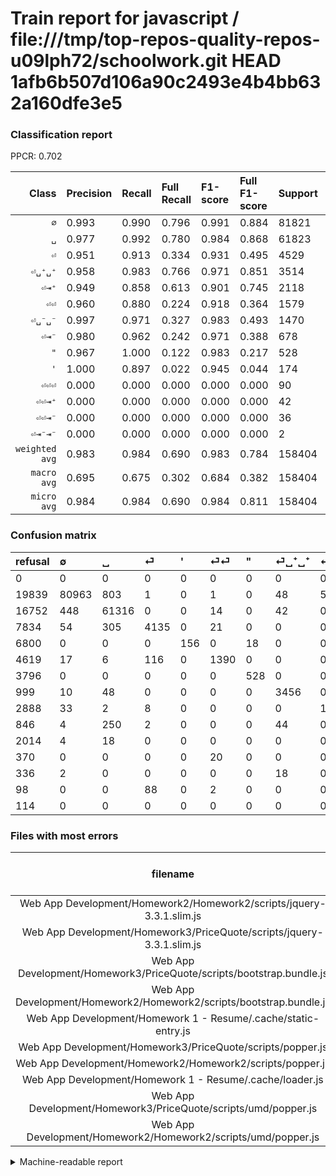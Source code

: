 # Train report for javascript / file:///tmp/top-repos-quality-repos-u09lph72/schoolwork.git HEAD 1afb6b507d106a90c2493e4b4bb632a160dfe3e5

### Classification report

PPCR: 0.702

| Class | Precision | Recall | Full Recall | F1-score | Full F1-score | Support | Full Support | PPCR |
|------:|:----------|:-------|:------------|:---------|:---------|:--------|:-------------|:-----|
| `∅` | 0.993| 0.990| 0.796| 0.991| 0.884| 81821| 101660| 0.805 |
| `␣` | 0.977| 0.992| 0.780| 0.984| 0.868| 61823| 78575| 0.787 |
| `⏎` | 0.951| 0.913| 0.334| 0.931| 0.495| 4529| 12363| 0.366 |
| `⏎␣⁺␣⁺` | 0.958| 0.983| 0.766| 0.971| 0.851| 3514| 4513| 0.779 |
| `⏎⇥⁺` | 0.949| 0.858| 0.613| 0.901| 0.745| 2118| 2964| 0.715 |
| `⏎⏎` | 0.960| 0.880| 0.224| 0.918| 0.364| 1579| 6198| 0.255 |
| `⏎␣⁻␣⁻` | 0.997| 0.971| 0.327| 0.983| 0.493| 1470| 4358| 0.337 |
| `⏎⇥⁻` | 0.980| 0.962| 0.242| 0.971| 0.388| 678| 2692| 0.252 |
| `"` | 0.967| 1.000| 0.122| 0.983| 0.217| 528| 4324| 0.122 |
| `'` | 1.000| 0.897| 0.022| 0.945| 0.044| 174| 6974| 0.025 |
| `⏎⏎⏎` | 0.000| 0.000| 0.000| 0.000| 0.000| 90| 188| 0.479 |
| `⏎⏎⇥⁺` | 0.000| 0.000| 0.000| 0.000| 0.000| 42| 378| 0.111 |
| `⏎⏎⇥⁻` | 0.000| 0.000| 0.000| 0.000| 0.000| 36| 406| 0.089 |
| `⏎⇥⁻⇥⁻` | 0.000| 0.000| 0.000| 0.000| 0.000| 2| 116| 0.017 |
| `weighted avg` | 0.983| 0.984| 0.690| 0.983| 0.784| 158404| 225709| 0.702 |
| `macro avg` | 0.695| 0.675| 0.302| 0.684| 0.382| 158404| 225709| 0.702 |
| `micro avg` | 0.984| 0.984| 0.690| 0.984| 0.811| 158404| 225709| 0.702 |

### Confusion matrix

|refusal|  ∅| ␣| ⏎| '| ⏎⏎| "| ⏎␣⁺␣⁺| ⏎␣⁻␣⁻| ⏎⇥⁺| ⏎⇥⁻| ⏎⏎⇥⁻| ⏎⏎⇥⁺| ⏎⏎⏎| ⏎⇥⁻⇥⁻| 
|:---|:---|:---|:---|:---|:---|:---|:---|:---|:---|:---|:---|:---|:---|:---|
|0 |0 |0 |0 |0 |0 |0 |0 |0 |0 |0 |0 |0 |0 |0 |
|19839 |80963 |803 |1 |0 |1 |0 |48 |5 |0 |0 |0 |0 |0 |0 |
|16752 |448 |61316 |0 |0 |14 |0 |42 |0 |0 |3 |0 |0 |0 |0 |
|7834 |54 |305 |4135 |0 |21 |0 |0 |0 |14 |0 |0 |0 |0 |0 |
|6800 |0 |0 |0 |156 |0 |18 |0 |0 |0 |0 |0 |0 |0 |0 |
|4619 |17 |6 |116 |0 |1390 |0 |0 |0 |50 |0 |0 |0 |0 |0 |
|3796 |0 |0 |0 |0 |0 |528 |0 |0 |0 |0 |0 |0 |0 |0 |
|999 |10 |48 |0 |0 |0 |0 |3456 |0 |0 |0 |0 |0 |0 |0 |
|2888 |33 |2 |8 |0 |0 |0 |0 |1427 |0 |0 |0 |0 |0 |0 |
|846 |4 |250 |2 |0 |0 |0 |44 |0 |1818 |0 |0 |0 |0 |0 |
|2014 |4 |18 |0 |0 |0 |0 |0 |0 |4 |652 |0 |0 |0 |0 |
|370 |0 |0 |0 |0 |20 |0 |0 |0 |6 |10 |0 |0 |0 |0 |
|336 |2 |0 |0 |0 |0 |0 |18 |0 |22 |0 |0 |0 |0 |0 |
|98 |0 |0 |88 |0 |2 |0 |0 |0 |0 |0 |0 |0 |0 |0 |
|114 |0 |0 |0 |0 |0 |0 |0 |0 |2 |0 |0 |0 |0 |0 |

### Files with most errors

| filename | number of errors|
|:----:|:-----|
| Web App Development/Homework2/Homework2/scripts/jquery-3.3.1.slim.js | 688 |
| Web App Development/Homework3/PriceQuote/scripts/jquery-3.3.1.slim.js | 688 |
| Web App Development/Homework3/PriceQuote/scripts/bootstrap.bundle.js | 207 |
| Web App Development/Homework2/Homework2/scripts/bootstrap.bundle.js | 207 |
| Web App Development/Homework 1 - Resume/.cache/static-entry.js | 139 |
| Web App Development/Homework3/PriceQuote/scripts/popper.js | 89 |
| Web App Development/Homework2/Homework2/scripts/popper.js | 89 |
| Web App Development/Homework 1 - Resume/.cache/loader.js | 53 |
| Web App Development/Homework3/PriceQuote/scripts/umd/popper.js | 46 |
| Web App Development/Homework2/Homework2/scripts/umd/popper.js | 46 |

<details>
    <summary>Machine-readable report</summary>
```json
{
  "cl_report": {"\"": {"f1-score": 0.9832402234636871, "precision": 0.967032967032967, "recall": 1.0, "support": 528}, "\u0027": {"f1-score": 0.9454545454545454, "precision": 1.0, "recall": 0.896551724137931, "support": 174}, "macro avg": {"f1-score": 0.684318603905829, "precision": 0.6950998766800479, "recall": 0.6746732432715226, "support": 158404}, "micro avg": {"f1-score": 0.9838198530340143, "precision": 0.9838198530340143, "recall": 0.9838198530340143, "support": 158404}, "weighted avg": {"f1-score": 0.9831888192604782, "precision": 0.9827393487970213, "recall": 0.9838198530340143, "support": 158404}, "\u2205": {"f1-score": 0.9912461127843483, "precision": 0.9929846078371252, "recall": 0.9895136945282996, "support": 81821}, "\u23ce": {"f1-score": 0.9314111949543867, "precision": 0.9505747126436782, "recall": 0.9130050783837492, "support": 4529}, "\u23ce\u21e5\u207a": {"f1-score": 0.901338621715419, "precision": 0.9488517745302714, "recall": 0.8583569405099151, "support": 2118}, "\u23ce\u21e5\u207b": {"f1-score": 0.9709605361131795, "precision": 0.9804511278195489, "recall": 0.9616519174041298, "support": 678}, "\u23ce\u21e5\u207b\u21e5\u207b": {"f1-score": 0.0, "precision": 0.0, "recall": 0.0, "support": 2}, "\u23ce\u23ce": {"f1-score": 0.9184010571522959, "precision": 0.9599447513812155, "recall": 0.8803039898670044, "support": 1579}, "\u23ce\u23ce\u21e5\u207a": {"f1-score": 0.0, "precision": 0.0, "recall": 0.0, "support": 42}, "\u23ce\u23ce\u21e5\u207b": {"f1-score": 0.0, "precision": 0.0, "recall": 0.0, "support": 36}, "\u23ce\u23ce\u23ce": {"f1-score": 0.0, "precision": 0.0, "recall": 0.0, "support": 90}, "\u23ce\u2423\u207a\u2423\u207a": {"f1-score": 0.970513900589722, "precision": 0.9578713968957872, "recall": 0.983494593056346, "support": 3514}, "\u23ce\u2423\u207b\u2423\u207b": {"f1-score": 0.983459682977257, "precision": 0.9965083798882681, "recall": 0.9707482993197278, "support": 1470}, "\u2423": {"f1-score": 0.9844345794767643, "precision": 0.9771785554918085, "recall": 0.9917991685942125, "support": 61823}},
  "cl_report_full": {"\"": {"f1-score": 0.21683778234086246, "precision": 0.967032967032967, "recall": 0.12210915818686402, "support": 4324}, "\u0027": {"f1-score": 0.04375876577840112, "precision": 1.0, "recall": 0.022368798394034987, "support": 6974}, "macro avg": {"f1-score": 0.38201583300579156, "precision": 0.6950998766800479, "recall": 0.30205429402464157, "support": 225709}, "micro avg": {"f1-score": 0.8114330939072617, "precision": 0.9838198530340143, "recall": 0.690450978915329, "support": 225709}, "weighted avg": {"f1-score": 0.7837406739528656, "precision": 0.9778218491551415, "recall": 0.690450978915329, "support": 225709}, "\u2205": {"f1-score": 0.8838996697508119, "precision": 0.9929846078371252, "recall": 0.7964096006295495, "support": 101660}, "\u23ce": {"f1-score": 0.4948243882008018, "precision": 0.9505747126436782, "recall": 0.3344657445603818, "support": 12363}, "\u23ce\u21e5\u207a": {"f1-score": 0.7450819672131147, "precision": 0.9488517745302714, "recall": 0.6133603238866396, "support": 2964}, "\u23ce\u21e5\u207b": {"f1-score": 0.38844206136431336, "precision": 0.9804511278195489, "recall": 0.24219910846953938, "support": 2692}, "\u23ce\u21e5\u207b\u21e5\u207b": {"f1-score": 0.0, "precision": 0.0, "recall": 0.0, "support": 116}, "\u23ce\u23ce": {"f1-score": 0.36358880460371434, "precision": 0.9599447513812155, "recall": 0.22426589222329785, "support": 6198}, "\u23ce\u23ce\u21e5\u207a": {"f1-score": 0.0, "precision": 0.0, "recall": 0.0, "support": 378}, "\u23ce\u23ce\u21e5\u207b": {"f1-score": 0.0, "precision": 0.0, "recall": 0.0, "support": 406}, "\u23ce\u23ce\u23ce": {"f1-score": 0.0, "precision": 0.0, "recall": 0.0, "support": 188}, "\u23ce\u2423\u207a\u2423\u207a": {"f1-score": 0.8511267085334319, "precision": 0.9578713968957872, "recall": 0.7657877243518724, "support": 4513}, "\u23ce\u2423\u207b\u2423\u207b": {"f1-score": 0.49291882556131256, "precision": 0.9965083798882681, "recall": 0.32744378155117027, "support": 4358}, "\u2423": {"f1-score": 0.8677426887343179, "precision": 0.9771785554918085, "recall": 0.7803499840916323, "support": 78575}},
  "ppcr": 0.7018063081224054
}
```
</details>
